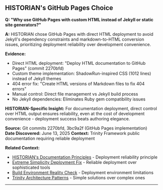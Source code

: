 ## HISTORIAN's GitHub Pages Choice

**Q: "Why use GitHub Pages with custom HTML instead of Jekyll or static site generators?"**

**A:** HISTORIAN chose GitHub Pages with direct HTML deployment to avoid Jekyll's dependency constraints and markdown-to-HTML conversion issues, prioritizing deployment reliability over development convenience.

**Evidence:**
- Direct HTML deployment: "Deploy HTML documentation to GitHub Pages" (commit 2270bfd)
- Custom theme implementation: ShadowRun-inspired CSS (1012 lines) instead of Jekyll themes
- 404 error fix: "Create HTML versions of Markdown files to fix 404 errors"
- Manual control: Direct file management vs Jekyll build process
- No Jekyll dependencies: Eliminates Ruby gem compatibility issues

**HISTORIAN-Specific Insight:** For documentation deployment, direct control over HTML output ensures reliability, even at the cost of development convenience - deployment success beats authoring elegance.

**Source:** Git commits 2270bfd, 3bc9a2f (GitHub Pages implementation)
**Date Discovered:** June 13, 2025
**Context:** Trinity Framework public documentation requiring reliable deployment

**Related Context:**
- [HISTORIAN's Documentation Principles](../cultural/historian-documentation-principles.md) - Deployment reliability principle
- [Extreme Simplicity Deployment Fix](extreme-simplicity-deployment-fix.md) - Reliable deployment over sophisticated tools
- [Build Environment Reality Check](build-environment-reality-check.md) - Deployment environment limitations
- [Trinity Architecture Patterns](../cultural/trinity-architecture-patterns.md) - Simple solutions over complex ones

---